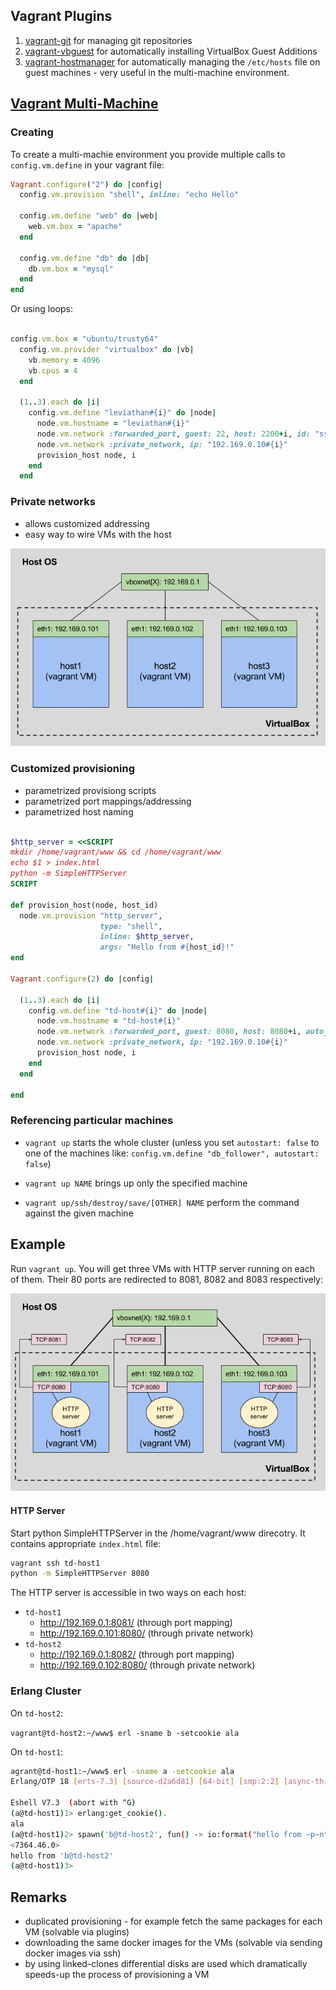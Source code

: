 ## Vagrant Plugins

1. [vagrant-git](https://github.com/Learnosity/vagrant-git) for managing git repositories
2. [vagrant-vbguest](https://github.com/dotless-de/vagrant-vbguest) for automatically installing VirtualBox Guest Additions
3. [vagrant-hostmanager](https://github.com/devopsgroup-io/vagrant-hostmanager) for automatically managing the `/etc/hosts` file on guest machines - very useful in the multi-machine environment.

## [Vagrant Multi-Machine](https://www.vagrantup.com/docs/multi-machine/)  ##

### Creating ###

To create a multi-machie environment you provide multiple calls to `config.vm.define` in your vagrant file:

```ruby
Vagrant.configure("2") do |config|
  config.vm.provision "shell", inline: "echo Hello"

  config.vm.define "web" do |web|
    web.vm.box = "apache"
  end

  config.vm.define "db" do |db|
    db.vm.box = "mysql"
  end
end
```

Or using loops:

```ruby

config.vm.box = "ubuntu/trusty64"
  config.vm.provider "virtualbox" do |vb|
    vb.memory = 4096
    vb.cpus = 4
  end
  
  (1..3).each do |i|
    config.vm.define "leviathan#{i}" do |node|
      node.vm.hostname = "leviathan#{i}"
      node.vm.network :forwarded_port, guest: 22, host: 2200+i, id: "ssh", auto_correct: true
      node.vm.network :private_network, ip: "192.169.0.10#{i}"
      provision_host node, i
    end
  end

```

### Private networks ###

* allows customized addressing
* easy way to wire VMs with the host

![alt](img/priv_nets.png)



### Customized provisioning

* parametrized provisiong scripts
* parametrized port mappings/addressing
* parametrized host naming

```ruby

$http_server = <<SCRIPT
mkdir /home/vagrant/www && cd /home/vagrant/www
echo $1 > index.html
python -m SimpleHTTPServer
SCRIPT

def provision_host(node, host_id)
  node.vm.provision "http_server",
                    type: "shell",
                    inline: $http_server,
                    args: "Hello from #{host_id}!"
end

Vagrant.configure(2) do |config|
    
  (1..3).each do |i|
    config.vm.define "td-host#{i}" do |node|
      node.vm.hostname = "td-host#{i}"
      node.vm.network :forwarded_port, guest: 8080, host: 8080+i, auto_correct: true
      node.vm.network :private_network, ip: "192.169.0.10#{i}"
      provision_host node, i
    end
  end
  
end
```

### Referencing particular machines

* `vagrant up` starts the whole cluster (unless you set `autostart: false` to one of the machines like: `config.vm.define "db_follower", autostart: false`)

* `vagrant up NAME` brings up only the specified machine

* `vagrant up/ssh/destroy/save/[OTHER] NAME` perform the command against the given machine



## Example

Run `vagrant up`. You will get three VMs with HTTP server running on each of them. Their 80 ports are redirected to 8081, 8082 and 8083 respectively:

![alt](img/example.png)

#### HTTP Server

Start python SimpleHTTPServer in the /home/vagrant/www direcotry. It contains appropriate `index.html` file:

```bash
vagrant ssh td-host1
python -m SimpleHTTPServer 8080
```
The HTTP server is accessible in two ways on each host:

* `td-host1`
   * http://192.169.0.1:8081/ (through port mapping)
   * http://192.169.0.101:8080/ (through private network)
* `td-host2`
   * http://192.169.0.1:8082/ (through port mapping)
   * http://192.169.0.102:8080/ (through private network)

### Erlang Cluster

On `td-host2`:

`vagrant@td-host2:~/www$ erl -sname b -setcookie ala`

On `td-host1`:

```bash
agrant@td-host1:~/www$ erl -sname a -setcookie ala
Erlang/OTP 18 [erts-7.3] [source-d2a6d81] [64-bit] [smp:2:2] [async-threads:10] [hipe] [kernel-poll:false]

Eshell V7.3  (abort with ^G)
(a@td-host1)1> erlang:get_cookie().
ala
(a@td-host1)2> spawn('b@td-host2', fun() -> io:format("hello from ~p~n", [node()]) end).
<7364.46.0>
hello from 'b@td-host2'
(a@td-host1)3>
```

## Remarks

* duplicated provisioning - for example fetch the same packages for each VM (solvable via plugins)
* downloading the same docker images for the VMs (solvable via sending docker images via ssh)
* by using linked-clones differential disks are used which dramatically speeds-up the process of provisioning a VM

